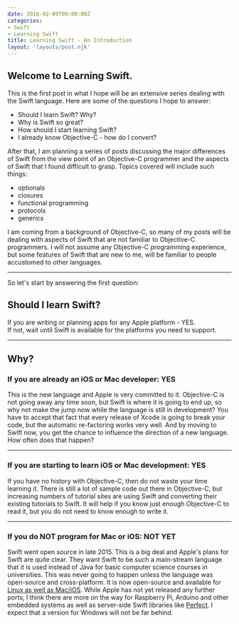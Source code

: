 ```yaml
---
date: 2016-02-09T00:00:00Z
categories:
- Swift
- Learning Swift
title: Learning Swift - An Introduction
layout: 'layouts/post.njk'
---
```


## Welcome to Learning Swift.

This is the first post in what I hope will be an extensive series dealing with
the Swift language. Here are some of the questions I hope to answer:

* Should I learn Swift? Why?
* Why is Swift so great?
* How should I start learning Swift?
* I already know Objective-C - how do I convert?

After that, I am planning a series of posts discussing the major differences of
Swift from the view point of an Objective-C programmer and the aspects of Swift
that I found difficult to grasp. Topics covered will include such things:

* optionals
* closures
* functional programming
* protocols
* generics

I am coming from a background of Objective-C, so many of my posts will be
dealing with aspects of Swift that are not familiar to Objective-C programmers.
I will not assume any Objective-C programming experience, but some features of
Swift that are new to me, will be familiar to people accustomed to other
languages.

---

So let's start by answering the first question:

## Should I learn Swift?

If you are writing or planning apps for any Apple platform - YES.<br> If not,
wait until Swift is available for the platforms you need to support.

---

## Why?

### If you are already an iOS or Mac developer: YES

This is the new language and Apple is very committed to it. Objective-C is not
going away any time soon, but Swift is where it is going to end up, so why not
make the jump now while the language is still in development? You have to accept
that fact that every release of Xcode is going to break your code, but the
automatic re-factoring works very well. And by moving to Swift now, you get the
chance to influence the direction of a new language. How often does that happen?

---

### If you are starting to learn iOS or Mac development: YES

If you have no history with Objective-C, then do not waste your time learning
it. There is still a lot of sample code out there in Objective-C, but increasing
numbers of tutorial sites are using Swift and converting their existing
tutorials to Swift. It will help if you know just enough Objective-C to read it,
but you do not need to know enough to write it.

---

### If you do NOT program for Mac or iOS: NOT YET

Swift went open source in late 2015. This is a big deal and Apple's plans for
Swift are quite clear. They want Swift to be such a main-stream language that it
is used instead of Java for basic computer science courses in universities. This
was never going to happen unless the language was open-source and
cross-platform. It is now open-source and available for [Linux as well as
Mac/iOS][1]. While Apple has not yet released any further ports, I think there
are more on the way for Raspberry Pi, Arduino and other embedded systems as well
as server-side Swift libraries like [Perfect][2]. I expect that a version for
Windows will not be far behind.

[1]: https://swift.org/download/#latest-development-snapshots
[2]: http://perfect.org
